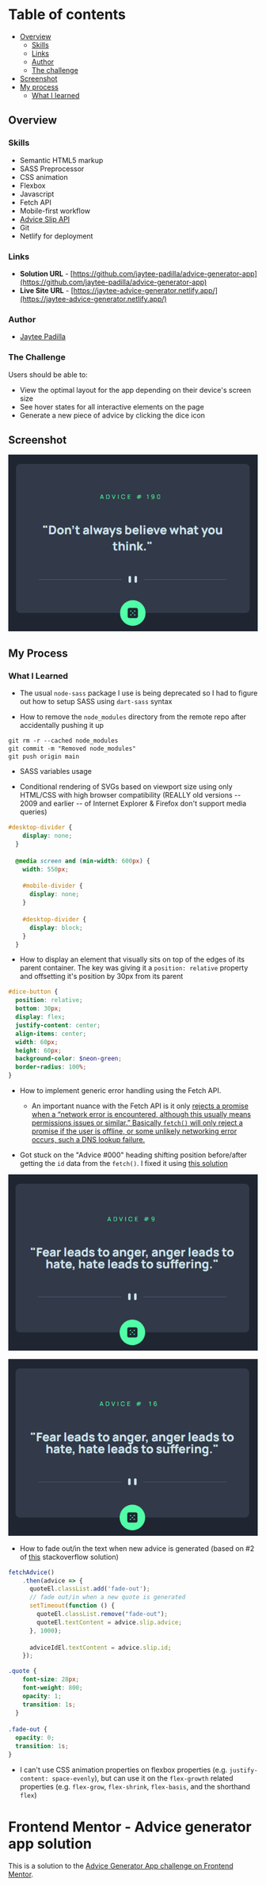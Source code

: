 # Table of contents

- [Overview](#overview)
  - [Skills](#skills)
  - [Links](#links)
  - [Author](#author)
  - [The challenge](#the-challenge)
- [Screenshot](#screenshot)
- [My process](#my-process)
  - [What I learned](#what-i-learned)

## Overview

### Skills
- Semantic HTML5 markup
- SASS Preprocessor
- CSS animation
- Flexbox
- Javascript
- Fetch API
- Mobile-first workflow
- [Advice Slip API](https://api.adviceslip.com/)
- Git
- Netlify for deployment

### Links

- **Solution URL** - [https://github.com/jaytee-padilla/advice-generator-app](https://github.com/jaytee-padilla/advice-generator-app)
- **Live Site URL** - [https://jaytee-advice-generator.netlify.app/](https://jaytee-advice-generator.netlify.app/)

### Author

- [Jaytee Padilla](https://jayteepadilla.dev/)

### The Challenge

Users should be able to:

- View the optimal layout for the app depending on their device's screen size
- See hover states for all interactive elements on the page
- Generate a new piece of advice by clicking the dice icon

## Screenshot

<p align="center">
  <img src="./design/gifs/finished-product.gif">
</p>

## My Process

### What I Learned

- The usual `node-sass` package I use is being deprecated so I had to figure out how to setup SASS using `dart-sass` syntax

- How to remove the `node_modules` directory from the remote repo after accidentally pushing it up
```
git rm -r --cached node_modules
git commit -m "Removed node_modules"
git push origin main
```

- SASS variables usage

- Conditional rendering of SVGs based on viewport size using only HTML/CSS with high browser compatibility (REALLY old versions -- 2009 and earlier -- of Internet Explorer & Firefox don't support media queries)
```scss
#desktop-divider {
    display: none;
  }

  @media screen and (min-width: 600px) {
    width: 550px;

    #mobile-divider {
      display: none;
    }

    #desktop-divider { 
      display: block;
    }
  }
```

- How to display an element that visually sits on top of the edges of its parent container. The key was giving it a `position: relative` property and offsetting it's position by 30px from its parent
```scss
#dice-button {
  position: relative;
  bottom: 30px;
  display: flex;
  justify-content: center;
  align-items: center;
  width: 60px;
  height: 60px;
  background-color: $neon-green;
  border-radius: 100%;
}
```

- How to implement generic error handling using the Fetch API.
  - An important nuance with the Fetch API is it only [rejects a promise when a “network error is encountered, although this usually means permissions issues or similar.” Basically `fetch()` will only reject a promise if the user is offline, or some unlikely networking error occurs, such a DNS lookup failure.](https://dmitripavlutin.com/javascript-fetch-async-await/)

- Got stuck on the "Advice #000" heading shifting position before/after getting the `id` data from the `fetch()`. I fixed it using [this solution](https://stackoverflow.com/a/257564)<br/>
<p align="center">
  <img src="./design/gifs/advice-id-shifting.gif">
</p>
<p align="center">
  <img src="./design/gifs/advice-id-shifting-fixed.gif">
</p>

- How to fade out/in the text when new advice is generated (based on #2 of [this](https://stackoverflow.com/a/65658994) stackoverflow solution)
```js
fetchAdvice()
    .then(advice => {
      quoteEl.classList.add('fade-out');
      // fade out/in when a new quote is generated
      setTimeout(function () {
        quoteEl.classList.remove("fade-out");
        quoteEl.textContent = advice.slip.advice;
      }, 1000);

      adviceIdEl.textContent = advice.slip.id;
    });
```
```scss
.quote {
    font-size: 28px;
    font-weight: 800;
    opacity: 1;
    transition: 1s;
  }

.fade-out {
  opacity: 0;
  transition: 1s;
}
```

- I can't use CSS animation properties on flexbox properties (e.g. `justify-content: space-evenly`), but can use it on the `flex-growth` related properties (e.g. `flex-grow`, `flex-shrink`, `flex-basis`, and the shorthand `flex`)

# Frontend Mentor - Advice generator app solution

This is a solution to the [Advice Generator App challenge on Frontend Mentor](https://www.frontendmentor.io/challenges/advice-generator-app-QdUG-13db).
